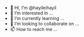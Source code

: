 - 👋 Hi, I’m @hayileihayil
- 👀 I’m interested in ...
- 🌱 I’m currently learning ...
- 💞️ I’m looking to collaborate on ...
- 📫 How to reach me ...

<!---
hayileihayil/hayileihayil is a ✨ special ✨ repository because its `README.md` (this file) appears on your GitHub profile.
You can click the Preview link to take a look at your changes.
--->

